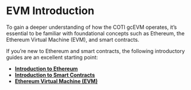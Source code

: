 # EVM Introduction

To gain a deeper understanding of how the COTI gcEVM operates, it’s essential to be familiar with foundational concepts such as Ethereum, the Ethereum Virtual Machine (EVM), and smart contracts.

If you’re new to Ethereum and smart contracts, the following introductory guides are an excellent starting point:

* [**Introduction to Ethereum**](https://ethereum.org/en/developers/docs/intro-to-ethereum/)
* [**Introduction to Smart Contracts**](https://ethereum.org/en/developers/docs/smart-contracts/)
* [**Ethereum Virtual Machine (EVM)**](https://ethereum.org/en/developers/docs/evm/)
